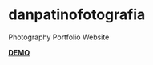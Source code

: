 # danpatinofotografia
Photography Portfolio Website

<a href="https://eriksenlezama.github.io/danpatinofotografia/inizio" target="_blank"><strong>DEMO</strong></a>
